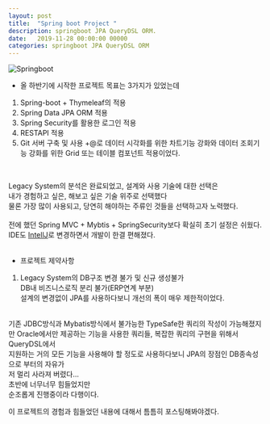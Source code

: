 ```yaml
---
layout: post
title:  "Spring boot Project "
description: springboot JPA QueryDSL ORM.
date:   2019-11-28 00:00:00 00000
categories: springboot JPA QueryDSL ORM
---
```

![Springboot](https://www.zekelabs.com/static/media/photos/2019/07/11/Springboot-training-in-gurgaon.jpg)
- 올 하반기에 시작한 프로젝트 목표는 3가지가 있었는데<br>
1. Spring-boot + Thymeleaf의 적용
2. Spring Data JPA ORM 적용
3. Spring Security를 활용한 로그인 적용
3. RESTAPI 적용
4. Git 서버 구축 및 사용
+@로 데이터 시각화를 위한 차트기능 강화와 데이터 조회기능 강화를 위한 Grid 또는 테이블 컴포넌트 적용이었다.<br>
<br>


Legacy System의 분석은 완료되었고, 설계와 사용 기술에 대한 선택은 <br>
내가 경험하고 싶은, 해보고 싶은 기술 위주로 선택했다<br>
물론 가장 많이 사용되고, 당연히 해야하는 주류인 것들을 선택하고자 노력했다.<br>
<br>
전에 했던 Spring MVC + Mybtis + SpringSecurity보다 확실히 초기 설정은 쉬웠다.<br>
IDE도 [IntellJ](https://www.jetbrains.com/idea/)로 변경하면서 개발이 한결 편해졌다.<br>
<br>
- 프로젝트 제약사항<br>
1. Legacy System의 DB구조 변경 불가 및 신규 생성불가<br>
   DB내 비즈니스로직 분리 불가(ERP연계 부분)<br>
   설계의 변경없이 JPA를 사용하다보니 개선의 폭이 매우 제한적이었다.

<br>
기존 JDBC방식과 Mybatis방식에서 불가능한 TypeSafe한 쿼리의 작성이 가능해졌지만
Oracle에서만 제공하는 기능을 사용한 쿼리들, 복잡한 쿼리의 구현을 위해서 QueryDSL에서 <br>
지원하는 거의 모든 기능을 사용해야 할 정도로 사용하다보니 JPA의 장점인 DB종속성으로 부터의 자유가<br>
저 멀리 사라져 버렸다...
<br>
초반에 너무너무 힘들었지만<br>
순조롭게 진행중이라 다행이다.<br>

이 프로젝트의 경험과 힘들었던 내용에 대해서 틈틈히 포스팅해봐야겠다.<br>

